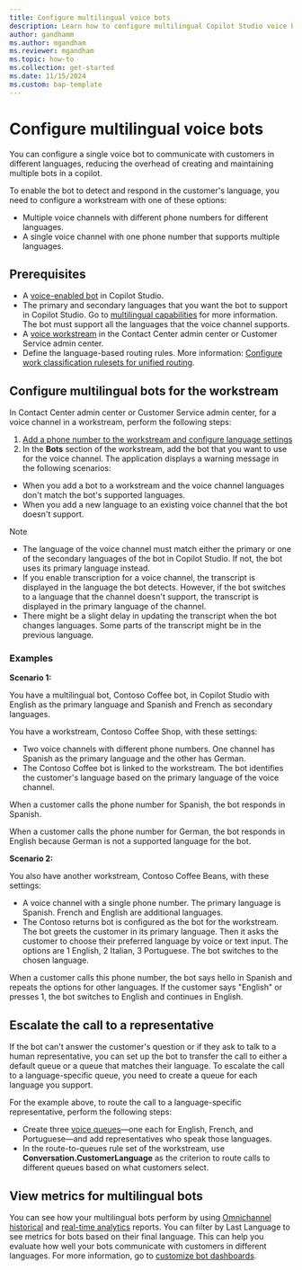 ```yaml
---
title: Configure multilingual voice bots
description: Learn how to configure multilingual Copilot Studio voice bots
author: gandhamm
ms.author: mgandham 
ms.reviewer: mgandham
ms.topic: how-to 
ms.collection: get-started 
ms.date: 11/15/2024
ms.custom: bap-template 
---
```



# Configure multilingual voice bots

You can configure a single voice bot to communicate with customers in different languages, reducing the overhead of creating and maintaining multiple bots in a copilot.

To enable the bot to detect and respond in the customer's language, you need to configure a workstream with one of these options:

- Multiple voice channels with different phone numbers for different languages.
- A single voice channel with one phone number that supports multiple languages.

## Prerequisites

- A [voice-enabled bot](/microsoft-copilot-studio/voice-build-from-template) in Copilot Studio.
- The primary and secondary languages that you want the bot to support in Copilot Studio. Go to [multilingual capabilities](/microsoft-copilot-studio/multilingual) for more information. The bot must support all the languages that the voice channel supports.
- A [voice workstream](/dynamics365/customer-service/administer/voice-channel-inbound-calling#set-up-a-voice-workstream?context=/dynamics365/contact-center/context/administer-context) in the Contact Center admin center or Customer Service admin center.
- Define the language-based routing rules. More information: [Configure work classification rulesets for unified routing](/dynamics365/customer-service/administer/configure-work-classification?context=/dynamics365/contact-center/context/administer-context).

## Configure multilingual bots for the workstream

In Contact Center admin center or Customer Service admin center, for a voice channel in a  workstream, perform the following steps:

1. [Add a phone number to the workstream and configure language settings](/dynamics365/customer-service/administer/voice-channel-inbound-calling#add-a-phone-number-to-the-workstream-and-configure-language-settings?context=/dynamics365/contact-center/context/administer-context)
1. In the **Bots** section of the workstream, add the bot that you want to use for the voice channel. The application displays a warning message in the following scenarios:

- When you add a bot to a workstream and the voice channel languages don't match the bot's supported languages.
- When you add a new language to an existing voice channel that the bot doesn't support.

> [!NOTE]
> - The language of the voice channel must match either the primary or one of the secondary languages of the bot in Copilot Studio. If not, the bot uses its primary language instead.
> - If you enable transcription for a voice channel, the transcript is displayed in the language the bot detects. However, if the bot switches to a language that the channel doesn't support, the transcript is displayed in the primary language of the channel.
> - There might be a slight delay in updating the transcript when the bot changes languages. Some parts of the transcript might be in the previous language.

### Examples

**Scenario 1:** 

You have a multilingual bot, Contoso Coffee bot, in Copilot Studio with English as the primary language and Spanish and French as secondary languages.

You have a workstream, Contoso Coffee Shop, with these settings:
 - Two voice channels with different phone numbers. One channel has Spanish as the primary language and the other has German.
 - The Contoso Coffee bot is linked to the workstream. The bot identifies the customer's language based on the primary language of the voice channel.

When a customer calls the phone number for Spanish, the bot responds in Spanish.

When a customer calls the phone number for German, the bot responds in English because German is not a supported language for the bot. 

**Scenario 2:**

You also have another workstream, Contoso Coffee Beans, with these settings:
 - A voice channel with a single phone number. The primary language is Spanish. French and English are additional languages.
 - The Contoso returns bot is configured as the bot for the workstream. The bot greets the customer in its primary language. Then it asks the customer to choose their preferred language by voice or text input. The options are 1 English, 2 Italian, 3 Portuguese. The bot switches to the chosen language.

When a customer calls this phone number, the bot says hello in Spanish and repeats the options for other languages. If the customer says "English" or presses 1, the bot switches to English and continues in English.

## Escalate the call to a representative

If the bot can't answer the customer's question or if they ask to talk to a human representative, you can set up the bot to transfer the call to either a default queue or a queue that matches their language. To escalate the call to a language-specific queue, you need to create a queue for each language you support.

For the example above, to route the call to a language-specific representative, perform the following steps:

- Create three [voice queues](/dynamics365/customer-service/administer/queues-omnichannel?context=/dynamics365/contact-center/context/administer-context)—one each for English, French, and Portuguese—and add representatives who speak those languages.
- In the route-to-queues rule set of the workstream, use **Conversation.CustomerLanguage** as the criterion to route calls to different queues based on what customers select.

## View metrics for multilingual bots

You can see how your multilingual bots perform by using [Omnichannel historical](/dynamics365/customer-service/use/oc-bot-dashboard?context=/dynamics365/contact-center/context/use-context) and [real-time analytics](../use/agent-realtime-dashboard.md) reports. You can filter by Last Language to see metrics for bots based on their final language. This can help you evaluate how well your bots communicate with customers in different languages. For more information, go to [customize bot dashboards](../use/customize-agent-dashboard.md).